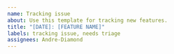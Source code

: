```yaml
---
name: Tracking issue
about: Use this template for tracking new features.
title: "[DATE]: [FEATURE NAME]"
labels: tracking issue, needs triage
assignees: Andre-Diamond
---
```


